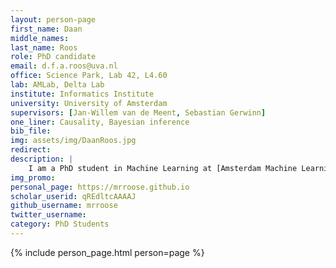 ```yaml
---
layout: person-page
first_name: Daan
middle_names: 
last_name: Roos
role: PhD candidate
email: d.f.a.roos@uva.nl
office: Science Park, Lab 42, L4.60
lab: AMLab, Delta Lab
institute: Informatics Institute
university: University of Amsterdam
supervisors: [Jan-Willem van de Meent, Sebastian Gerwinn]
one_liner: Causality, Bayesian inference
bib_file: 
img: assets/img/DaanRoos.jpg
redirect: 
description: |
    I am a PhD student in Machine Learning at [Amsterdam Machine Learning Lab](/) (AMLab) and [Delta Lab](https://ivi.fnwi.uva.nl/uvaboschdeltalab/), supervised by [Jan-Willem van de Meent](https://jwvdm.github.io/) and [Sebastian Gerwinn](https://www.bosch-ai.com/about-us/our-people/sebastian-gerwinn/). My research interests are Causality, Bayesian inference, and deep generative models. 
img_promo:
personal_page: https://mrroose.github.io
scholar_userid: qREdltcAAAAJ
github_username: mrroose
twitter_username: 
category: PhD Students
---
```


{% include person_page.html person=page %}
